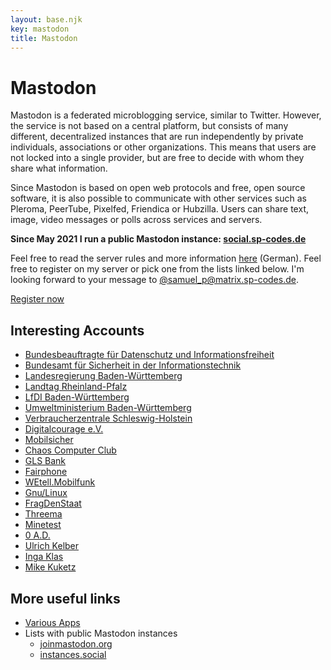 ```yaml
---
layout: base.njk
key: mastodon
title: Mastodon
---
```

# <i class="i-mastodon"></i> Mastodon

Mastodon is a federated microblogging service, similar to Twitter. However, the service is not based on a central platform, but consists of many different, decentralized instances that are run independently by private individuals, associations or other organizations. This means that users are not locked into a single provider, but are free to decide with whom they share what information.

Since Mastodon is based on open web protocols and free, open source software, it is also possible to communicate with other services such as Pleroma, PeerTube, Pixelfed, Friendica or Hubzilla. Users can share text, image, video messages or polls across services and servers.

__Since May 2021 I run a public Mastodon instance: [social.sp-codes.de](https://social.sp-codes.de/)__

Feel free to read the server rules and more information [here](https://social.sp-codes.de/about/more) (German). Feel free to register on my server or pick one from the lists linked below. I'm looking forward to your message to [@samuel_p@matrix.sp-codes.de](https://social.sp-codes.de/@samuel_p).

<div class="text-center mb-3">
<a class="card d-inline-block font-weight-bold" target="_blank" href="https://social.sp-codes.de/about">Register now</a>
</div>

## Interesting Accounts

* [Bundesbeauftragte für Datenschutz und Informationsfreiheit](https://social.bund.de/@bfdi)
* [Bundesamt für Sicherheit in der Informationstechnik](https://social.bund.de/@bsi)
* [Landesregierung Baden-Württemberg](https://mastodon.social/@RegierungBW)
* [Landtag Rheinland-Pfalz](https://social.bund.de/@ltrlp)
* [LfDI Baden-Württemberg](https://bawü.social/@lfdi)
* [Umweltministerium Baden-Württemberg](https://bawü.social/@Umweltministerium)
* [Verbraucherzentrale Schleswig-Holstein](https://troet.cafe/@verbraucherzentrale_sh)
* [Digitalcourage e.V.](https://digitalcourage.social/@digitalcourage)
* [Mobilsicher](https://mastodontech.de/@mobilsicher)
* [Chaos Computer Club](https://social.bau-ha.us/@CCC)
* [GLS Bank](https://ruhr.social/@glsbank)
* [Fairphone](https://social.weho.st/@Fairphone)
* [WEtell.Mobilfunk](https://chaos.social/@wetell)
* [Gnu/Linux](https://social.anoxinon.de/@gnulinux)
* [FragDenStaat](https://chaos.social/@fragdenstaat)
* [Threema](https://mastodon.social/@threemaapp)
* [Minetest](https://fosstodon.org/@Minetest)
* [0 A.D.](https://mastodon.social/@play0ad)
* [Ulrich Kelber](https://bonn.social/@ulrichkelber)
* [Inga Klas](https://mastodon.social/@ingaklas)
* [Mike Kuketz](https://social.tchncs.de/@kuketzblog)

## More useful links

* [Various Apps](https://joinmastodon.org/apps)
* Lists with public Mastodon instances
    * [joinmastodon.org](https://joinmastodon.org/communities)
    * [instances.social](https://instances.social/)
